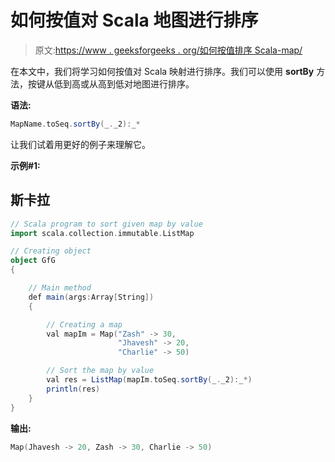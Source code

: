 # 如何按值对 Scala 地图进行排序

> 原文:[https://www . geeksforgeeks . org/如何按值排序 Scala-map/](https://www.geeksforgeeks.org/how-to-sort-a-scala-map-by-value/)

在本文中，我们将学习如何按值对 Scala 映射进行排序。我们可以使用 **sortBy** 方法，按键从低到高或从高到低对地图进行排序。

**语法:**

```scala
MapName.toSeq.sortBy(_._2):_*
```

让我们试着用更好的例子来理解它。

**示例#1:**

## 斯卡拉

```scala
// Scala program to sort given map by value
import scala.collection.immutable.ListMap

// Creating object
object GfG
{

    // Main method
    def main(args:Array[String])
    {

        // Creating a map
        val mapIm = Map("Zash" -> 30,
                        "Jhavesh" -> 20,
                        "Charlie" -> 50)

        // Sort the map by value
        val res = ListMap(mapIm.toSeq.sortBy(_._2):_*)
        println(res)
    }
}
```

**输出:**

```scala
Map(Jhavesh -> 20, Zash -> 30, Charlie -> 50)
```